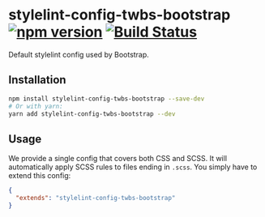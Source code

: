 # stylelint-config-twbs-bootstrap [![npm version](https://img.shields.io/npm/v/stylelint-config-twbs-bootstrap?logo=npm&logoColor=fff)](https://www.npmjs.com/package/stylelint-config-twbs-bootstrap) [![Build Status](https://img.shields.io/github/actions/workflow/status/twbs/stylelint-config-twbs-bootstrap/test.yml?branch=main&label=Tests&logo=github)](https://github.com/twbs/stylelint-config-twbs-bootstrap/actions/workflows/test.yml?query=workflow%3ATests+branch%3Amain)

Default stylelint config used by Bootstrap.

## Installation

```bash
npm install stylelint-config-twbs-bootstrap --save-dev
# Or with yarn:
yarn add stylelint-config-twbs-bootstrap --dev
```

## Usage

We provide a single config that covers both CSS and SCSS. It will automatically apply SCSS rules to files ending in `.scss`. You simply have to extend this config:

```json
{
  "extends": "stylelint-config-twbs-bootstrap"
}
```
